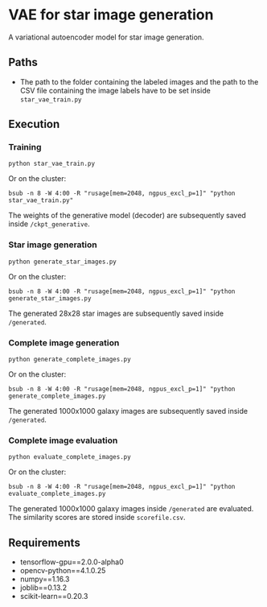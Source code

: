 # VAE for star image generation
A variational autoencoder model for star image generation.

## Paths
- The path to the folder containing the labeled images and the path to the CSV file containing the image labels have to be set inside ```star_vae_train.py```

## Execution
### Training

```python star_vae_train.py```

Or on the cluster:

```bsub -n 8 -W 4:00 -R "rusage[mem=2048, ngpus_excl_p=1]" "python star_vae_train.py"```

The weights of the generative model (decoder) are subsequently saved inside ```/ckpt_generative```.

### Star image generation

```python generate_star_images.py```

Or on the cluster:

```bsub -n 8 -W 4:00 -R "rusage[mem=2048, ngpus_excl_p=1]" "python generate_star_images.py```

The generated 28x28 star images are subsequently saved inside ```/generated```.

### Complete image generation

```python generate_complete_images.py```

Or on the cluster:

```bsub -n 8 -W 4:00 -R "rusage[mem=2048, ngpus_excl_p=1]" "python generate_complete_images.py```

The generated 1000x1000 galaxy images are subsequently saved inside ```/generated```.

### Complete image evaluation

```python evaluate_complete_images.py```

Or on the cluster:

```bsub -n 8 -W 4:00 -R "rusage[mem=2048, ngpus_excl_p=1]" "python evaluate_complete_images.py```

The generated 1000x1000 galaxy images inside ```/generated``` are evaluated. The similarity scores are stored inside ```scorefile.csv```.

## Requirements

- tensorflow-gpu==2.0.0-alpha0
- opencv-python==4.1.0.25
- numpy==1.16.3
- joblib==0.13.2
- scikit-learn==0.20.3
